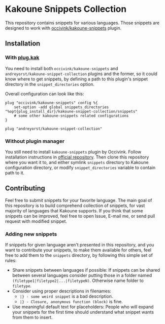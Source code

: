 # Kakoune Snippets Collection
This repository  contains snippets  for various  languages.  Those  snippets are
designed to work with [occivink/kakoune-snippets][1] plugin.

## Installation

### With [plug.kak][3]
You     need     to     install     both     `occivink/kakoune-snippets`     and
`andreyorst/kakoune-snippet-collection` plugins and the former, so it could know
where to get snippets, by defining a  path to this plugin's snippet directory in
the `snippet_directories` option.

Overall configuration can look like this:

``` kak
plug "occivink/kakoune-snippets" config %{
    set-option -add global snippets_directories "%opt{plug_install_dir}/kakoune-snippet-collection/snippets"
    # some other kakoune-snippets related configurations
}

plug "andreyorst/kakoune-snippet-collection"
```

### Without plugin manager
You  still  need  to  install `kakoune-snippets`  plugin  by  Occivink.   Follow
installation  instructions   in  [official  repository][2].   Then   clone  this
repository where  you want  it to,  and either  symlink `snippets`  directory to
Kakoune  configuration directory,  or modify  `snippet_directories` variable  to
contain path to it.

## Contributing
Feel free to submit  snippets for your favorite language. The  main goal of this
repository is to  build comprehend collection of snippets, for  vast majority of
languages  that  Kakoune supports.  If  you  think  that  some snippets  can  be
improved, feel free to open Issue, E-mail me, or send pull request with modified
snippet.

### Adding new snippets
If snippets for given language aren't presented in this repository, and you want
to contribute your snippets, to make them available for others, feel free to add
them to the `snippets` directory, by following this simple set of rules:

- Share snippets between languages if possible:
  If snippets can be shared between several languages consider putting those in
  a folder named `(filetype1|filetype2|...|filetypeN)`. Otherwise name folder to
  `filetype`.
- Consider using proper descriptions in filenames:
  - `|} - some weird snippet` is a bad description.
  - `|} - Closure, anonymous function (block)` is fine.
- Use meaningful default text for placeholders:
  People who will expand your snippets for the first time should understand what
  snippet wants from them to insert.

[1]: https://github.com/occivink/kakoune-snippets
[2]: https://github.com/occivink/kakoune-snippets#setup
[3]: https://github.com/andreyorst/plug.kak
